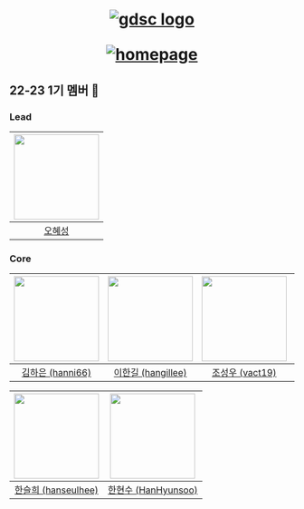 <div align="center">

<h1>

<a href="https://www.gdsc-skhu.com/">

![gdsc logo](https://github.com/GDSC-at-SKHU/.github/blob/main/assets/GDSC%20SKHU%20LOGO%20-%20rectangle.png)

</a>

<a href="https://www.gdsc-skhu.com/">

![homepage](https://img.shields.io/badge/homepage-gdsc--skhu.com-red?style=flat-square)

</a>

</h1>

</div>

<!-- <details>

<summary>

<strong> -->

## 22-23 1기 멤버 🛫

<!-- </strong>

</summary> -->

### Lead

| <img src="https://avatars.githubusercontent.com/u/26461307?v=4" width="150px" /> |
| :------------------------------------------------------------------------------: |
|                      [오혜성](https://github.com/hyesungoh)                      |

### Core

| <img src="https://avatars.githubusercontent.com/u/72500673?v=4" width="150px" /> | <img src="https://avatars.githubusercontent.com/u/14046092?v=4" width="150px" /> | <img src="https://avatars.githubusercontent.com/u/57248278?v=4" width="150px" /> | <img src="https://avatars.githubusercontent.com/u/16567811?v=4" width="150px" /> |
| :------------------------------------------------------------------------------: | :------------------------------------------------------------------------------: | :------------------------------------------------------------------------------: | :------------------------------------------------------------------------------: |
|                  [김하은 (hanni66)](https://github.com/hanni66)                  |                [이한길 (hangillee)](https://github.com/hangillee)                |                   [조성우 (vact19)](https://github.com/vact19)                   |                [주동석 (MojitoBar)](https://github.com/MojitoBar)                |

| <img src="https://avatars.githubusercontent.com/u/63100352?v=4" width="150px" /> | <img src="https://avatars.githubusercontent.com/u/37373826?v=4" width="150px" /> |
| :------------------------------------------------------------------------------: | :------------------------------------------------------------------------------: |
|               [한슬희 (hanseulhee)](https://github.com/hanseulhee)               |               [한현수 (HanHyunsoo)](https://github.com/HanHyunsoo)               |

<!-- </details> -->
